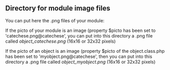 
Directory for module image files
--------------------------------

You can put here the .png files of your module:


If the picto of your module is an image (property $picto has been set to 'catechese.png@catechese', you can put into this
directory a .png file called *object_catechese.png* (16x16 or 32x32 pixels)


If the picto of an object is an image (property $picto of the object.class.php has been set to 'myobject.png@catechese', then you can put into this
directory a .png file called *object_myobject.png* (16x16 or 32x32 pixels)

